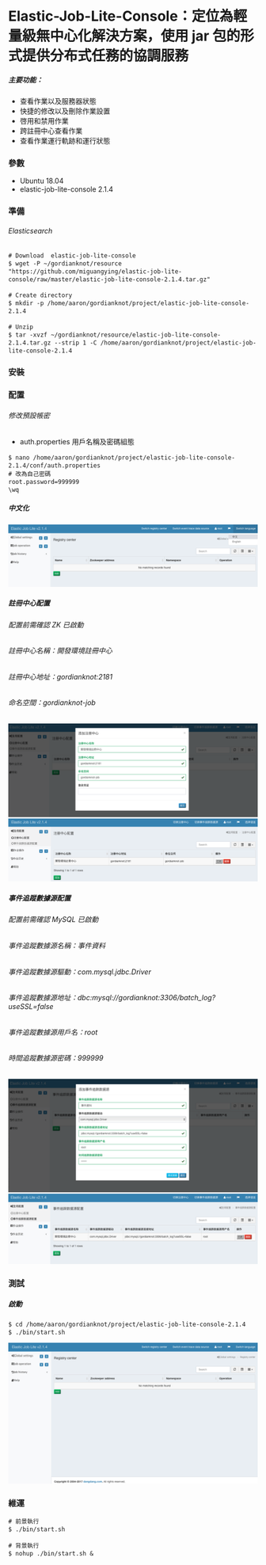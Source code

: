# Elastic-Job-Lite-Console：定位為輕量級無中心化解決方案，使用 jar 包的形式提供分布式任務的協調服務

##### 主要功能：
- 查看作業以及服務器狀態
- 快捷的修改以及刪除作業設置
- 啓用和禁用作業
- 跨註冊中心查看作業
- 查看作業運行軌跡和運行狀態

### 參數
- Ubuntu 18.04
- elastic-job-lite-console 2.1.4

### 準備
###### Elasticsearch
```
# Download  elastic-job-lite-console
$ wget -P ~/gordianknot/resource "https://github.com/miguangying/elastic-job-lite-console/raw/master/elastic-job-lite-console-2.1.4.tar.gz"

# Create directory
$ mkdir -p /home/aaron/gordianknot/project/elastic-job-lite-console-2.1.4

# Unzip
$ tar -xvzf ~/gordianknot/resource/elastic-job-lite-console-2.1.4.tar.gz --strip 1 -C /home/aaron/gordianknot/project/elastic-job-lite-console-2.1.4
```


### 安裝


### 配置
###### 修改預設帳密
- auth.properties 用戶名稱及密碼組態
```
$ nano /home/aaron/gordianknot/project/elastic-job-lite-console-2.1.4/conf/auth.properties
# 改為自己密碼
root.password=999999
\wq
```

##### 中文化
![16bede36d4ad42ee271e1726b46e5a4c](imgs/D044C105-324B-4E78-97C9-2B060CEB7A3D.png)

#####  註冊中心配置
###### 配置前需確認 ZK 已啟動
###### 註冊中心名稱：開發環境註冊中心
###### 註冊中心地址：gordianknot:2181
###### 命名空間：gordianknot-job
![1b7232c279afd57ab2585bdae3e687cd](imgs/43EB1F39-BC91-4529-9524-797EDF933B39.png)
![7a175a13646dfa77458918ca9d30b42a](imgs/BFFF7D32-8E2A-4162-B2B1-249461691122.png)

#####  事件追蹤數據源配置
###### 配置前需確認 MySQL 已啟動
###### 事件追蹤數據源名稱：事件資料
###### 事件追蹤數據源驅動：com.mysql.jdbc.Driver
###### 事件追蹤數據源地址：dbc:mysql://gordianknot:3306/batch_log?useSSL=false
###### 事件追蹤數據源用戶名：root
###### 時間追蹤數據源密碼：999999
![d1dc3fdf4b5368dc218d50a70f8e0340](imgs/8842E2BA-40C0-4752-9AF8-3EC572C8061F.png)
![2ca2939674779a7741f0a3ebdefe42ca](imgs/8CF05BBD-4FC9-40F8-9AB0-4E9C7AB82437.png)


### 測試

##### 啟動
```
$ cd /home/aaron/gordianknot/project/elastic-job-lite-console-2.1.4
$ ./bin/start.sh
```
![daeb134e3925fa202769bccee8da05e8](imgs/2E2B77AE-1F90-46AF-BB2B-F1B966B5BBFF.png)


### 維運
```
# 前景執行
$ ./bin/start.sh

# 背景執行
$ nohup ./bin/start.sh &
```
